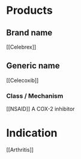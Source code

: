 # Products

## Brand name
[[Celebrex]]

## Generic name
[[Celecoxib]]

### Class / Mechanism
[[NSAID]]
A COX-2 inhibitor

# Indication

[[Arthritis]]